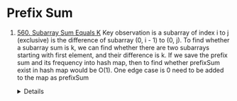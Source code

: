 # Prefix Sum
1. [560. Subarray Sum Equals K](https://leetcode.com/problems/subarray-sum-equals-k)
Key observation is a subarray of index i to j (exclusive) is the difference of subarray (0, i - 1) to (0, j). To find whether a subarray sum is k, we can find
whether there are two subarrays starting with first element, and their difference is k. If we save the prefix sum and its frequency into hash map, then to find whether prefixSum  
exist in hash map would be O(1). One edge case is 0 need to be added to the map as prefixSum   
   <details>

    ```python
      def subarraySum(self, nums: List[int], k: int) -> int:
          sumFreqMap = Counter()
          currSum = 0
          result = 0
          sumFreqMap[0] = 1
          for num in nums:
              currSum += num
              result += sumFreqMap[currSum - k]
              sumFreqMap[currSum] += 1
  
          return result          
    ```
   </details>
